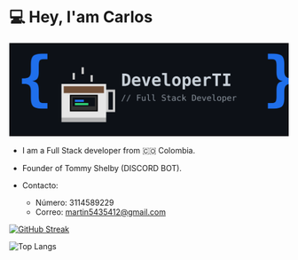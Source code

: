 # 💻 Hey, I'am Carlos

![Logo](https://github.com/DeveloperTI0001/DeveloperTI0001/blob/main/banner.png)

* I am a Full Stack developer from 🇨🇴 Colombia.
* Founder of Tommy Shelby (DISCORD BOT).

* Contacto:
  - Número: 3114589229
  - Correo: martin5435412@gmail.com
  
[![GitHub Streak](https://github-readme-streak-stats.herokuapp.com?user=DeveloperTI0001&theme=travelers-theme&border_radius=6&locale=es&short_numbers=true)](https://git.io/streak-stats)

![Top Langs](https://github-readme-stats.vercel.app/api/top-langs/?username=DeveloperTI0001&hide_progress=false)

